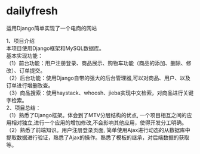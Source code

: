 # dailyfresh

运用Django简单实现了一个电商的网站  

1、项目介绍  
本项目使用Django框架和MySQL数据库。   
基本实现功能：  
（1）前台功能：用户注册登录、商品展示、购物车功能（商品的添加、删除、修改）、订单提交。  
（2）后台功能：使用Django自带的强大的后台管理器,可以对商品、用户、以及订单进行增删改查。  
（3）商品搜索：使用haystack、whoosh、jieba实现中文检索，对商品进行关键字检索。  
2、项目总结：  
（1）熟悉了Django框架。体会到了MTV分层结构的优点, 一个项目相互之间的应用相对独立,进行一个应用的增加修改,不会影响其他应用，使得开发分工明确。  
（2）熟悉了前端知识。用户注册登录页面, 简单使用Ajax进行动态的从数据库中提取数据进行验证，熟悉了Ajax的操作。熟悉了模板的继承，对后端数据的获取等。  



